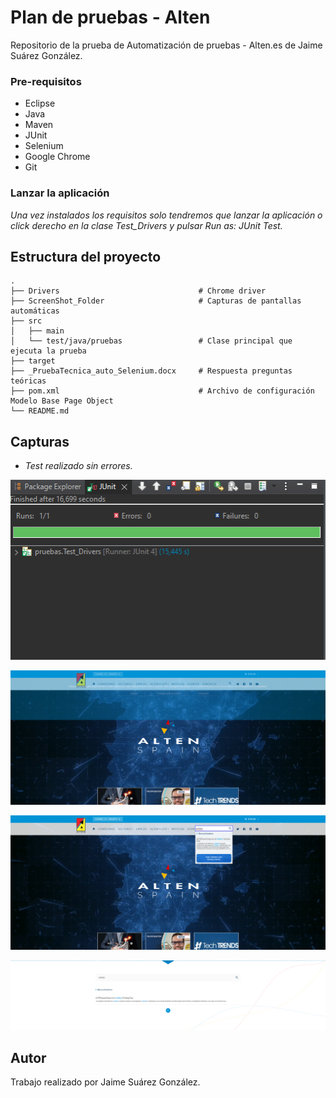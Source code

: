 # Plan de pruebas - Alten

Repositorio de la prueba de Automatización de pruebas - Alten.es de Jaime Suárez González.

### Pre-requisitos

* Eclipse
* Java 
* Maven
* JUnit
* Selenium 
* Google Chrome  
* Git

### Lanzar la aplicación

_Una vez instalados los requisitos solo tendremos que lanzar la aplicación o click derecho en la clase Test_Drivers y pulsar Run as: JUnit Test._


## Estructura del proyecto
    .
    ├── Drivers                               # Chrome driver
    ├── ScreenShot_Folder                     # Capturas de pantallas automáticas
    ├── src                     
    │   ├── main          
    │   └── test/java/pruebas                 # Clase principal que ejecuta la prueba
    ├── target                    
    ├── _PruebaTecnica_auto_Selenium.docx     # Respuesta preguntas teóricas
    ├── pom.xml                               # Archivo de configuración Modelo Base Page Object 
    └── README.md


## Capturas

- _Test realizado sin errores._

![](ScreenShot_Folder/SuccessfulTest.PNG)

![](ScreenShot_Folder/screenshot_Test-375051651.png)

![](ScreenShot_Folder/screenshot_Test2050007909.png)

![](ScreenShot_Folder/screenshot_Test741109266.png)


## Autor

Trabajo realizado por Jaime Suárez González.



